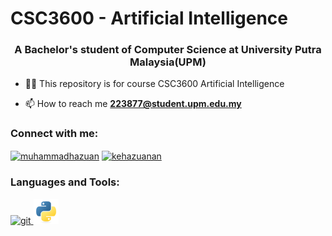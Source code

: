 # CSC3600 - Artificial Intelligence

<h3 align="center">A Bachelor's student of Computer Science at University Putra Malaysia(UPM)</h3>

- 👨‍💻 This repository is for course CSC3600 Artificial Intelligence 

- 📫 How to reach me **223877@student.upm.edu.my**

<h3 align="left">Connect with me:</h3>
<p align="left">
<a href="https://linkedin.com/in/muhammadhazuan" target="blank"><img align="center" src="https://raw.githubusercontent.com/rahuldkjain/github-profile-readme-generator/master/src/images/icons/Social/linked-in-alt.svg" alt="muhammadhazuan" height="30" width="40" /></a>
<a href="https://instagram.com/kehazuanan" target="blank"><img align="center" src="https://raw.githubusercontent.com/rahuldkjain/github-profile-readme-generator/master/src/images/icons/Social/instagram.svg" alt="kehazuanan" height="30" width="40" /></a>
</p>

<h3 align="left">Languages and Tools:</h3>
<p align="left"> <a href="https://git-scm.com/" target="_blank" rel="noreferrer"> <img src="https://www.vectorlogo.zone/logos/git-scm/git-scm-icon.svg" alt="git" width="40" height="40"/> </a> <a href="https://www.python.org" target="_blank" rel="noreferrer"> <img src="https://raw.githubusercontent.com/devicons/devicon/master/icons/python/python-original.svg" alt="python" width="40" height="40"/> </a> </p>
